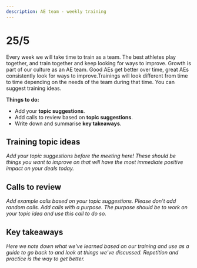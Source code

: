 ```yaml
---
description: AE team - weekly training
---
```


# 25/5

Every week we will take time to train as a team. The best athletes play together, and train together and keep looking for ways to improve. Growth is part of our culture as an AE team. Good AEs get better over time, great AEs consistently look for ways to improve.Trainings will look different from time to time depending on the needs of the team during that time. You can suggest training ideas.

**Things to do:**

* Add your **topic suggestions**.
* Add calls to review based on **topic suggestions**.
* Write down and summarise **key takeaways**.

## Training topic ideas <a href="#training-topic-ideas" id="training-topic-ideas"></a>

_Add your topic suggestions before the meeting here! These should be things you want to improve on that will have the most immediate positive impact on your deals today._​

## Calls to review <a href="#calls-to-review" id="calls-to-review"></a>

_Add example calls based on your topic suggestions. Please don't add random calls. Add calls with a purpose. The purpose should be to work on your topic idea and use this call to do so.​_

## Key takeaways <a href="#key-takeaways" id="key-takeaways"></a>

_Here we note down what we've learned based on our training and use as a guide to go back to and look at things we've discussed. Repetition and practice is the way to get better._
